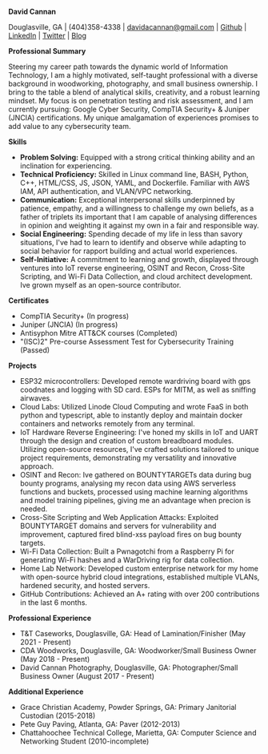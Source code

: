 **David Cannan**

Douglasville, GA | (404)358-4338 | davidacannan@gmail.com | [Github](https://github.com/Cdaprod/) | [LinkedIn](https://linkedin.com/in/cdasmkt) | [Twitter](https://twitter.com/cdasmktcda) | [Blog](https://Sanity.Cdaprod.dev/)

**Professional Summary**

Steering my career path towards the dynamic world of Information Technology, I am a highly motivated, self-taught professional with a diverse background in woodworking, photography, and small business ownership. 
I bring to the table a blend of analytical skills, creativity, and a robust learning mindset. My focus is on penetration testing and risk assessment, and I am currently pursuing: Google Cyber Security, CompTIA Security+ & Juniper (JNCIA) certifications. My unique amalgamation of experiences promises to add value to any cybersecurity team.

**Skills**

* **Problem Solving:** Equipped with a strong critical thinking ability and an inclination for experiencing. 
* **Technical Proficiency:** Skilled in Linux command line, BASH, Python, C++, HTML/CSS, JS, JSON, YAML, and Dockerfile. Familiar with AWS IAM, API authentication, and VLAN/VPC networking.
* **Communication:** Exceptional interpersonal skills underpinned by patience, empathy, and a willingness to challenge my own beliefs, as a father of triplets its important that I am capable of analysing differences in opinion and weighting it against my own in a fair and responsible way.  
* **Social Engineering:** Spending decade of my life in less than savory situations, I've had to learn to identify and observe while adapting to social behavior for rapport building and actual world experiences.
* **Self-Initiative:** A commitment to learning and growth, displayed through ventures into IoT reverse engineering, OSINT and Recon, Cross-Site Scripting, and Wi-Fi Data Collection, and cloud architect development. Ive grown myself as an open-source contributor. 

**Certificates**

* CompTIA Security+ (In progress)
* Juniper (JNCIA) (In progress)
* Antisyphon Mitre ATT&CK courses (Completed)
* "(ISC)2" Pre-course Assessment Test for Cybersecurity Training (Passed)

**Projects**

* ESP32 microcontrollers: Developed remote wardriving board with gps coodnates and logging with SD card. ESPs for MITM, as well as sniffing airwaves. 
* Cloud Labs: Utilized Linode Cloud Computing and wrote FaaS in both python and typescript, able to instantly deploy and maintain docker containers and networks remotely from any terminal.
* IoT Hardware Reverse Engineering: I've honed my skills in IoT and UART through the design and creation of custom breadboard modules. Utilizing open-source resources, I've crafted solutions tailored to unique project requirements, demonstrating my versatility and innovative approach.
* OSINT and Recon: Ive gathered on BOUNTYTARGETs data during bug bounty programs, analysing my recon data using AWS serverless functions and buckets, processed using machine learning algorithms and model training pipelines, giving me an advantage when precion is needed.
* Cross-Site Scripting and Web Application Attacks: Exploited BOUNTYTARGET domains and servers for vulnerability and improvement, captured fired blind-xss payload fires on bug bounty targets.
* Wi-Fi Data Collection: Built a Pwnagotchi from a Raspberry Pi for generating Wi-Fi hashes and a WarDriving rig for data collection.
* Home Lab Network: Developed custom enterprise network for my home with open-source hybrid cloud integrations, established multiple VLANs, hardened security, and hosted servers.
* GitHub Contributions: Achieved an A+ rating with over 200 contributions in the last 6 months.

**Professional Experience**

* T&T Caseworks, Douglasville, GA: Head of Lamination/Finisher (May 2021 - Present)
* CDA Woodworks, Douglasville, GA: Woodworker/Small Business Owner (May 2018 - Present)
* David Cannan Photography, Douglasville, GA: Photographer/Small Business Owner (August 2017 - Present)

**Additional Experience**

* Grace Christian Academy, Powder Springs, GA: Primary Janitorial Custodian (2015-2018)
* Pete Guy Paving, Atlanta, GA: Paver (2012-2013)
* Chattahoochee Technical College, Marietta, GA: Computer Science and Networking Student (2010-incomplete)
